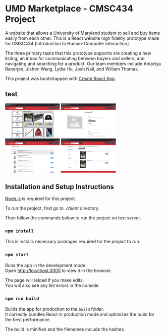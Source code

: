 # UMD Marketplace - CMSC434 Project
A website that allows a University of Maryland student to sell and buy items easily from each other. This is a React website high fidelity prototype made for CMSC434 [Introduction to Human-Computer Interaction]. 

The three primary tasks that this prototype supports are creating a new listing, an inbox for communicating between buyers and sellers, and navigating and searching for a product. Our team members include Amartya Banerjee, Jizhen Wang, Lydia Hu, Josh Nail, and William Thomas. 

This project was bootstrapped with [Create React App](https://github.com/facebook/create-react-app).

## test
<img src="https://github.com/119thomas/UMDMarketplace/blob/master/screenshots/homepage.png" width=35% height=35%>
<img src="https://github.com/119thomas/UMDMarketplace/blob/master/screenshots/listItem.png" width=35% height=35%>
<img src="https://github.com/119thomas/UMDMarketplace/blob/master/screenshots/mail.png" width=35% height=35%>
<img src="https://github.com/119thomas/UMDMarketplace/blob/master/screenshots/search.png" width=35% height=35%>


## Installation and Setup Instructions

[Node.js](https://nodejs.org/en/download/) is required for this project.

To run the project, first go to <em>./client</em> directory.
 
Then follow the commands below to run the project on test server.

### `npm install`
This is installs necessary packages required for the project to run.

### `npm start`

Runs the app in the development mode.<br />
Open [http://localhost:3000](http://localhost:3000) to view it in the browser.

The page will reload if you make edits.<br />
You will also see any lint errors in the console.

### `npm run build`

Builds the app for production to the `build` folder.<br />
It correctly bundles React in production mode and optimizes the build for the best performance.

The build is minified and the filenames include the hashes.<br />


